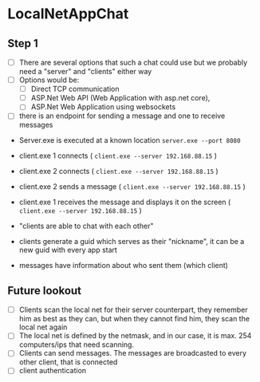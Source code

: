 # LocalNetAppChat

## Step 1

- [ ] There are several options that such a chat could use but we probably need a "server" and "clients" either way
- [ ] Options would be:
  - [ ] Direct TCP communication
  - [ ] ASP.Net Web API (Web Application with asp.net core), 
  - [ ] ASP.Net Web Application using websockets
- [ ] there is an endpoint for sending a message and one to receive messages

- Server.exe is executed at a known location `server.exe --port 8080`

- client.exe 1 connects ( `client.exe --server 192.168.88.15` ) 
- client.exe 2 connects  ( `client.exe --server 192.168.88.15` ) 
- client.exe 2 sends a message  ( `client.exe --server 192.168.88.15` ) 
- client.exe 1 receives the message and displays it on the screen  ( `client.exe --server 192.168.88.15` ) 

- "clients are able to chat with each other"
- clients generate a guid which serves as their "nickname", it can be a new guid with every app start
- messages have information about who sent them (which client)

## Future lookout

- [ ] Clients scan the local net for their server counterpart, they remember him as best as they can, but when they cannot find him, they scan the local net again
- [ ] The local net is defined by the netmask, and in our case, it is max. 254 computers/ips that need scanning.
- [ ] Clients can send messages. The messages are broadcasted to every other client, that is connected
- [ ] client authentication
